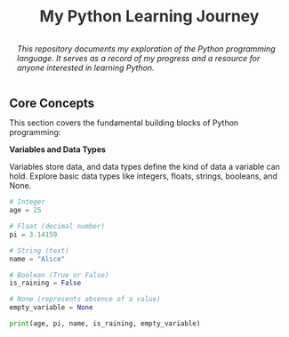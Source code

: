 <style>
  .title {
    font-size: 2em;
    color: #333;
    text-align: center;
  }

  .description {
    font-style: italic;
    padding: 1em;
  }

  .content h2 {
    font-size: 1.5em;
    margin-bottom: 0.5em;
  }

  .concept, .example {
    margin-bottom: 1em;
  }

  .concept code, .example code {
    font-family: monospace;
    background-color: #f5f5f5;
    padding: 0.5em 1em;
    border-radius: 3px;
  }
</style>

<h1 class="title">My Python Learning Journey</h1>

<p class="description">This repository documents my exploration of the Python programming language. It serves as a record of my progress and a resource for anyone interested in learning Python.</p>

<div class="content">

  ## Core Concepts

  This section covers the fundamental building blocks of Python programming:

  **Variables and Data Types**

  Variables store data, and data types define the kind of data a variable can hold. Explore basic data types like integers, floats, strings, booleans, and None.

  ```python
  # Integer
  age = 25

  # Float (decimal number)
  pi = 3.14159

  # String (text)
  name = "Alice"

  # Boolean (True or False)
  is_raining = False

  # None (represents absence of a value)
  empty_variable = None

  print(age, pi, name, is_raining, empty_variable)
